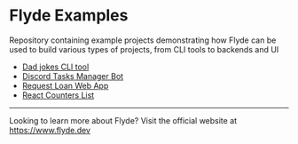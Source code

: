 # Flyde Examples

Repository containing example projects demonstrating how Flyde can be used to build various types of projects, from CLI tools to backends and UI

- [Dad jokes CLI tool](dad-jokes-cli/)
- [Discord Tasks Manager Bot](discord-tasks-manager/)
- [Request Loan Web App](request-loan-app/)
- [React Counters List](react-counters-list/)

---

Looking to learn more about Flyde? Visit the official website at https://www.flyde.dev
